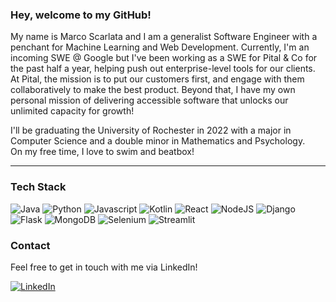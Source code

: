 ### Hey, welcome to my GitHub!
<p>
  My name is Marco Scarlata and I am a generalist Software Engineer with a penchant for Machine Learning and Web Development. Currently, I'm an incoming SWE @ Google but I've been working as a SWE for Pital & Co for the past half a year, helping push out enterprise-level tools for our clients. At Pital, the mission is to put our customers first, and engage with them collaboratively to make the best product. Beyond that, I have my own personal mission of delivering accessible software that unlocks our unlimited capacity for growth!
</p>
<p>
  I'll be graduating the University of Rochester in 2022 with a major in Computer Science and a double minor in Mathematics and Psychology. 
  <br/>
  On my free time, I love to swim and beatbox!
</p>

---

### Tech Stack

<p>
  <img alt="Java" src="https://img.shields.io/badge/java-%23ED8B00.svg?style=for-the-badge&logo=java&logoColor=white"/>
  <img alt="Python" src="https://img.shields.io/badge/Python-3776AB?logo=python&logoColor=white&style=for-the-badge" />
  <img alt="Javascript" src="https://img.shields.io/badge/JavaScript-F7DF1E?logo=JavaScript&logoColor=white&style=for-the-badge" />
  <img alt="Kotlin" src="https://img.shields.io/badge/kotlin-%230095D5.svg?style=for-the-badge&logo=kotlin&logoColor=white"/>
  <img alt="React" src="https://img.shields.io/badge/React-61DAFB?logo=react&logoColor=white&style=for-the-badge" />
  <img alt="NodeJS" src="https://img.shields.io/badge/NodeJS-339933?logo=Node.js&logoColor=white&style=for-the-badge" />
  <img alt="Django" src="https://img.shields.io/badge/Django-092E20?logo=django&logoColor=white&style=for-the-badge" />
  <img alt="Flask" src="https://img.shields.io/badge/Flask-FFFFFF?logo=flask&logoColor=black&style=for-the-badge" />
  <img alt="MongoDB" src="https://img.shields.io/badge/MongoDB-47A248?logo=mongodb&logoColor=white&style=for-the-badge" />
  <img alt="Selenium" src="https://img.shields.io/badge/Selenium-43B02A?style=for-the-badge&logo=Selenium&logoColor=white"/>
  <img alt="Streamlit" src="https://img.shields.io/badge/Streamlit-FF4B4B?style=for-the-badge&logo=Streamlit&logoColor=white"/>                        
</p>

### Contact

Feel free to get in touch with me via LinkedIn! 

<p>
  <a href="https://www.linkedin.com/in/marco-scarlata/">
    <img alt="LinkedIn" src="https://img.shields.io/badge/LinkedIn-0077B5?logo=LinkedIn&logoColor=white&style=for-the-badge" />
  </a>
</p>

